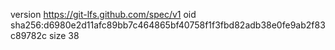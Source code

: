 version https://git-lfs.github.com/spec/v1
oid sha256:d6980e2d11afc89bb7c464865bf40758f1f3fbd82adb38e0fe9ab2f83c89782c
size 38
